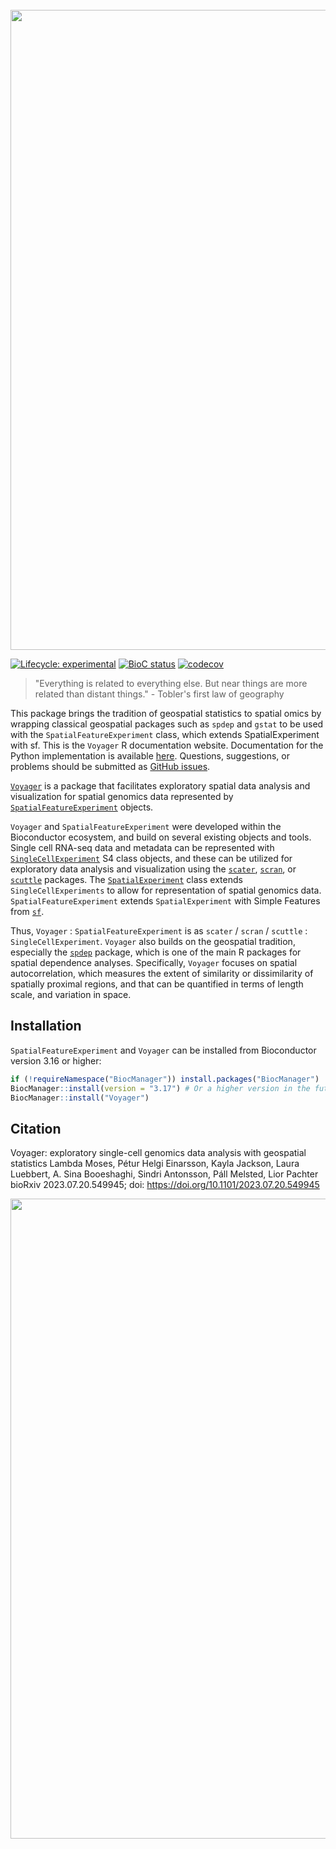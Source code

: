 <br/>

<img src="https://github.com/pachterlab/voyager/raw/documentation/vignettes/voyager.jpg" width="1024"/>

<!-- badges: start -->
[![Lifecycle: experimental](https://img.shields.io/badge/lifecycle-experimental-orange.svg)](https://lifecycle.r-lib.org/articles/stages.html#experimental)
[![BioC status](http://www.bioconductor.org/shields/build/release/bioc/Voyager.svg)](https://bioconductor.org/checkResults/release/bioc-LATEST/Voyager)
[![codecov](https://codecov.io/gh/pachterlab/voyager/branch/devel/graph/badge.svg?token=RCIXA7AQER)](https://codecov.io/gh/pachterlab/voyager)
<!-- badges: end -->

> "Everything is related to everything else. But near things are more related than distant things." - Tobler's first law of geography 

This package brings the tradition of geospatial statistics to spatial omics by wrapping classical geospatial packages such as `spdep` and `gstat` to be used with the `SpatialFeatureExperiment` class, which extends SpatialExperiment with sf. This is the `Voyager` R documentation website. Documentation for the Python implementation is available [here](https://pmelsted.github.io/voyagerpy). Questions, suggestions, or problems should be submitted as [GitHub issues](https://github.com/pachterlab/voyager/issues).

[`Voyager`](https://bioconductor.org/packages/devel/bioc/html/Voyager.html) is a package that facilitates exploratory spatial data analysis and visualization for spatial genomics data represented by [`SpatialFeatureExperiment`](https://bioconductor.org/packages/devel/bioc/html/SpatialFeatureExperiment.html) objects. 

`Voyager` and `SpatialFeatureExperiment` were developed within the Bioconductor ecosystem, and build on several existing objects and tools. Single cell RNA-seq data and metadata can be represented with [`SingleCellExperiment`](https://bioconductor.org/packages/release/bioc/html/SingleCellExperiment.html) S4 class objects, and these can be utilized for exploratory data analysis and visualization using the [`scater`](https://bioconductor.org/packages/release/bioc/html/scater.html), [`scran`](https://bioconductor.org/packages/release/bioc/html/scran.html), or [`scuttle`](https://bioconductor.org/packages/release/bioc/html/scuttle.html) packages. The [`SpatialExperiment`](https://bioconductor.org/packages/release/bioc/html/SpatialExperiment.html) class extends `SingleCellExperiments` to allow for representation of spatial genomics data. `SpatialFeatureExperiment` extends `SpatialExperiment` with Simple Features from [`sf`](https://r-spatial.github.io/sf/). 

Thus, `Voyager` : `SpatialFeatureExperiment` is as `scater` / `scran` / `scuttle` : `SingleCellExperiment`. `Voyager` also builds on the geospatial tradition, especially the [`spdep`](https://r-spatial.github.io/spdep/) package, which is one of the main R packages for spatial dependence analyses. Specifically, `Voyager` focuses on spatial autocorrelation, which measures the extent of similarity or dissimilarity of spatially proximal regions, and that can be quantified in terms of length scale, and variation in space.

## Installation

`SpatialFeatureExperiment` and `Voyager` can be installed from Bioconductor version 3.16 or higher:

```r
if (!requireNamespace("BiocManager")) install.packages("BiocManager")
BiocManager::install(version = "3.17") # Or a higher version in the future
BiocManager::install("Voyager")
```

## Citation
Voyager: exploratory single-cell genomics data analysis with geospatial statistics
Lambda Moses, Pétur Helgi Einarsson, Kayla Jackson, Laura Luebbert, A. Sina Booeshaghi, Sindri Antonsson, Páll Melsted, Lior Pachter
bioRxiv 2023.07.20.549945; doi: https://doi.org/10.1101/2023.07.20.549945

<img src="https://github.com/pachterlab/voyager/raw/documentation/vignettes/voyager_schematics.png" width="1024"/>

<!--- About the banner: USS Voyager resting on N San Gabriel Canyon Rd, along north fork San Gabriel River, north of Glendora, LA county --->
